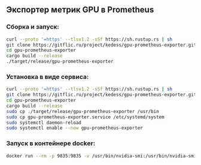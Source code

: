 ## Экспортер метрик GPU в Prometheus

### Сборка и запуск:
```bash
curl --proto '=https' --tlsv1.2 -sSf https://sh.rustup.rs | sh
git clone https://gitflic.ru/project/kedess/gpu-prometheus-exporter.git
cd gpu-prometheus-exporter
cargo build --release
./target/release/gpu-prometheus-exporter
```

### Установка в виде сервиса:
```bash
curl --proto '=https' --tlsv1.2 -sSf https://sh.rustup.rs | sh
git clone https://gitflic.ru/project/kedess/gpu-prometheus-exporter.git
cd gpu-prometheus-exporter
cargo build --release
sudo cp ./target/release/gpu-prometheus-exporter /usr/bin
sudo cp gpu-prometheus-exporter.service /etc/systemd/system
sudo systemctl daemon-reload
sudo systemctl enable --now gpu-prometheus-exporter
```

### Запуск в контейнере docker:
```bash
docker run --rm -p 9835:9835 -v /usr/bin/nvidia-smi:/usr/bin/nvidia-smi --device /dev/nvidiactl:/dev/nvidiactl --device /dev/nvidia0:/dev/nvidia0 -v /usr/lib/libnvidia-ml.so:/usr/lib/libnvidia-ml.so -v /usr/lib/libnvidia-ml.so.1:/usr/lib/libnvidia-ml.so.1 kedess/gpu-prometheus-exporter:1.0.0
```

